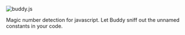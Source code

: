 ![buddy.js](http://danielstjules.com/buddyjs/logo.png)

Magic number detection for javascript. Let Buddy sniff out the unnamed constants
in your code.
